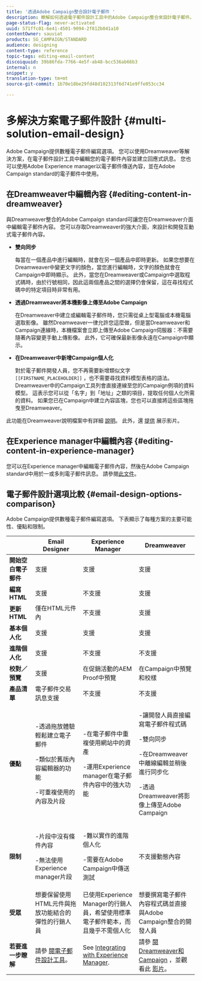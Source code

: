 ```yaml
---
title: '透過Adobe Campaign整合設計電子郵件 '
description: 瞭解如何透過電子郵件設計工具中的Adobe Campaign整合來設計電子郵件。
page-status-flag: never-activated
uuid: 571ffc01-6e41-4501-9094-2f812b041a10
contentOwner: sauviat
products: SG_CAMPAIGN/STANDARD
audience: designing
content-type: reference
topic-tags: editing-email-content
discoiquuid: 39b86fda-7766-4e5f-ab48-bcc536ab66b3
internal: n
snippet: y
translation-type: tm+mt
source-git-commit: 1b70e18be29fd48d102313f6d741e9ffe053cc34

---
```



# 多解決方案電子郵件設計 {#multi-solution-email-design}

Adobe Campaign提供數種電子郵件編寫選項。 您可以使用Dreamweaver等解決方案，在電子郵件設計工具中編輯您的電子郵件內容並建立回應式訊息。 您也可以使用Adobe Experience manager以電子郵件傳送內容，並在Adobe Campaign standard的電子郵件中使用。

## 在Dreamweaver中編輯內容 {#editing-content-in-dreamweaver}

與Dreamweaver整合的Adobe Campaign standard可讓您在Dreamweaver介面中編輯電子郵件內容。 您可以存取Dreamweaver的強大介面，來設計和開發互動式電子郵件內容。

* **雙向同步**

   每當在一個產品中進行編輯時，就會在另一個產品中即時更新。 如果您想要在Dreamweaver中變更文字的顏色，當您進行編輯時，文字的顏色就會在Campaign中即時顯示。 此外，當您在Dreamweaver或Campaign中選取程式碼時，由於行號相同，因此這兩個產品之間的選擇仍會保留，這在尋找程式碼中的特定項目時非常有用。

* **透過Dreamweaver將本機影像上傳至Adobe Campaign**

   在Dreamweaver中建立或編輯電子郵件時，您只需從桌上型電腦或本機電腦選取影像。 雖然Dreamweaver一律允許您這麼做，但是當Dreamweaver和Campaign連線時，本機檔案會立即上傳至Adobe Campaign伺服器：不需要隨著內容變更手動上傳影像。 此外，它可確保最新影像永遠在Campaign中顯示。

* **在Dreamweaver中新增Campaign個人化**

   對於電子郵件開發人員，您不再需要新增類似文字 `[[FIRSTNAME_PLACEHOLDER]]` ，也不需要尋找資料模型表格的語法。 Dreamweaver中的Campaign工具列會直接連線至您的Campaign例項的資料模型。 這表示您可以從「名字」到「地址」之類的項目，提取任何個人化所需的資料。 如果您已在Campaign中建立內容區塊，您也可以直接將這些區塊拖曳至Dreamweaver。

此功能在Dreamweaver說明檔案中有詳細 [說明](https://helpx.adobe.com/dreamweaver/using/working-with-dreamweaver-and-campaign.html)。 此外，還 [提供](https://helpx.adobe.com/campaign/kt/acs/using/acs-dreamweaver-integration-feature-video-use.html) 展示影片。

## 在Experience manager中編輯內容 {#editing-content-in-experience-manager}

您可以在Experience manager中編輯電子郵件內容，然後在Adobe Campaign standard中用於一或多則電子郵件訊息。 請參閱[此文件](../../integrating/using/integrating-with-experience-manager.md)。

## 電子郵件設計選項比較 {#email-design-options-comparison}

Adobe Campaign提供數種電子郵件編寫選項。 下表顯示了每種方案的主要可能性、優點和限制。

<table> 
 <thead> 
  <tr> 
   <th> </th> 
   <th> Email Designer<br /> </th> 
   <th> Experience Manager<br /> </th> 
   <th> Dreamweaver<br /> </th> 
  </tr> 
 </thead> 
 <tbody> 
  <tr> 
   <td> <strong>開始空白電子郵件</strong><br /> </td> 
   <td> 支援<br /> </td> 
   <td> 支援<br /> </td> 
   <td> 支援<br /> </td> 
  </tr> 
  <tr> 
   <td> <strong>編寫HTML</strong><br /> </td> 
   <td> 支援<br /> </td> 
   <td> 不支援<br /> </td> 
   <td> 支援<br /> </td> 
  </tr> 
  <tr> 
   <td> <strong>更新HTML</strong><br /> </td> 
   <td> 僅在HTML元件內<br /> </td> 
   <td> 不支援<br /> </td> 
   <td> 支援<br /> </td> 
  </tr> 
  <tr> 
   <td> <strong>基本個人化</strong><br /> </td> 
   <td> 支援<br /> </td> 
   <td> 支援<br /> </td> 
   <td> 支援<br /> </td> 
  </tr> 
  <tr> 
   <td> <strong>進階個人化</strong><br /> </td> 
   <td> 支援<br /> </td> 
   <td> 不支援<br /> </td> 
   <td> 不支援<br /> </td> 
  </tr> 
  <tr> 
   <td> <strong>校對／預覽</strong><br /> </td> 
   <td> 支援<br /> </td> 
   <td> 在促銷活動的AEM<br /> Proof中預覽<br /> </td> 
   <td> 在Campaign中預覽和校樣<br /> </td> 
  </tr> 
  <tr> 
   <td> <strong>產品清單</strong><br /> </td> 
   <td> 電子郵件交易訊息支援<br /> </td> 
   <td> 不支援<br /> </td> 
   <td> 不支援<br /> </td> 
  </tr> 
  <tr> 
   <td> <strong>優點</strong><br /> </td> 
   <td> 
     <p>-透過拖放體驗輕鬆建立電子郵件</p>
     <p>-類似於舊版內容編輯器的功能</p>
     <p>-可重複使用的內容及片段</p>
  </td> 
   <td> 
     <p>-在電子郵件中重複使用網站中的資產</p>
     <p>-運用Experience manager在電子郵件內容中的強大功能</p>
    </td> 
   <td> 
    <p>-讓開發人員直接編寫電子郵件程式碼</p>
    <p>-雙向同步</p>
    <p>-在Dreamweaver中離線編輯並稍後進行同步化</p>
    <p>-透過Dreamweaver將影像上傳至Adobe Campaign</p>
  </td> 
  </tr> 
  <tr> 
   <td> <strong>限制</strong><br /> </td> 
   <td> 
     <p>-片段中沒有條件內容</p>
     <p>-無法使用Experience manager片段</p>
  </td> 
   <td> 
     <p>-難以實作的進階個人化</p>
     <p>-需要在Adobe Campaign中傳送測試</p>
  </td> 
   <td> 不支援動態內容<br /> </td> 
  </tr> 
  <tr> 
   <td> <strong>受眾</strong><br /> </td> 
   <td> 想要保留使用HTML元件與拖放功能結合的彈性的行銷人員<br /> </td> 
   <td> 已使用Experience Manager的行銷人員，希望使用標準電子郵件範本，而且幾乎不需個人化<br /> </td> 
   <td> 想要撰寫電子郵件內容程式碼並直接與Adobe Campaign整合的開發人員<br /> </td> 
  </tr> 
  <tr> 
   <td> <strong>若要進一步瞭解</strong><br /> </td> 
   <td> 請參 <a href="../../designing/using/designing-content-in-adobe-campaign.md">閱電子郵件設計工具</a>。<br /> </td> 
   <td> See <a href="../../integrating/using/integrating-with-experience-manager.md">Integrating with Experience Manager</a>.<br /> </td> 
   <td> 請參 <a href="https://helpx.adobe.com/dreamweaver/using/working-with-dreamweaver-and-campaign.html">閱Dreamweaver和Campaign</a> ，並觀看此 <a href="https://helpx.adobe.com/campaign/kt/acs/using/acs-dreamweaver-integration-feature-video-use.html">影片</a>。<br /> </td> 
  </tr> 
 </tbody> 
</table>
